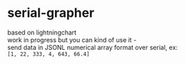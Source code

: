 # serial-grapher

based on lightningchart  
work in progress but you can kind of use it -  
send data in JSONL numerical array format over serial, ex:  
`[1, 22, 333, 4, 643, 66.4]`
